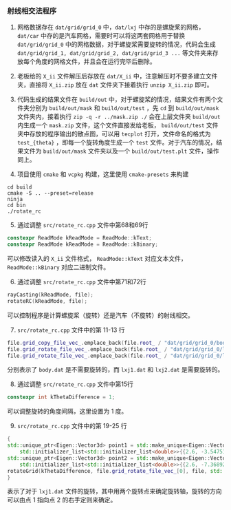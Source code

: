 ### 射线相交法程序

1. 网格数据存在 `dat/grid/grid_0` 中，`dat/lxj` 中存的是螺旋桨的网格，`dat/car` 中存的是汽车网格，需要时可以将这两套网格用于替换 `dat/grid/grid_0` 中的网格数据，对于螺旋桨需要旋转的情况，代码会生成 `dat/grid/grid_1, dat/grid/grid_2, dat/grid/grid_3 ...` 等文件夹来存放每个角度的网格文件，并且会在运行完毕后删除。

2. 老板给的 `X_ii` 文件解压后存放在 `dat/X_ii` 中，注意解压时不要多建立文件夹，直接将 `X_ii.zip` 放在 `dat` 文件夹下接着执行 `unzip X_ii.zip` 即可。

3. 代码生成的结果文件在 `build/out` 中，对于螺旋桨的情况，结果文件有两个文件夹分别为 `build/out/mask` 和 `build/out/test` ，先 `cd` 到 `build/out/mask` 文件夹内，接着执行 `zip -q -r ../mask.zip ./` 会在上层文件夹 `build/out` 内生成一个 `mask.zip` 文件，这个文件直接发给老板， `build/out/test` 文件夹中存放的程序输出的散点图，可以用 `tecplot` 打开，文件命名的格式为 `test_{theta}` ，即每一个旋转角度生成一个 `test` 文件。对于汽车的情况，结果文件为 `build/out/mask` 文件夹以及一个 `build/out/test.plt` 文件，操作同上。

4. 项目使用 `cmake` 和 `vcpkg` 构建，这里使用 `cmake-presets` 来构建
```shell
cd build
cmake -S .. --preset=release
ninja
cd bin
./rotate_rc
```

5. 通过调整 `src/rotate_rc.cpp` 文件中第68和69行
```cpp
constexpr ReadMode kReadMode = ReadMode::kText;
constexpr ReadMode kReadMode = ReadMode::kBinary;
```
可以修改读入的 `X_ii` 文件格式， `ReadMode::kText` 对应文本文件， `ReadMode::kBinary` 对应二进制文件。

6. 通过调整 `src/rotate_rc.cpp` 文件中第71和72行
```cpp
rayCasting(kReadMode, file);
rotateRC(kReadMode, file);
```
可以控制程序是计算螺旋桨（旋转）还是汽车（不旋转）的射线相交。

7. `src/rotate_rc.cpp` 文件中的第 11-13 行
```cpp
file.grid_copy_file_vec_.emplace_back(file.root_ / "dat/grid/grid_0/body.dat");
file.grid_rotate_file_vec_.emplace_back(file.root_ / "dat/grid/grid_0/lxj1.dat");
file.grid_rotate_file_vec_.emplace_back(file.root_ / "dat/grid/grid_0/lxj2.dat");
```
分别表示了 `body.dat` 是不需要旋转的，而 `lxj1.dat` 和 `lxj2.dat` 是需要旋转的。

8. 通过调整 `src/rotate_rc.cpp` 文件中第15行
```cpp
constexpr int kThetaDifference = 1;
```
可以调整旋转的角度间隔，这里设置为 1 度。

9. `src/rotate_rc.cpp` 文件中的第 19-25 行
```cpp
{
std::unique_ptr<Eigen::Vector3d> point1 = std::make_unique<Eigen::Vector3d>(
    std::initializer_list<std::initializer_list<double>>{{2.6, -3.5475194, 0.97825646}});
std::unique_ptr<Eigen::Vector3d> point2 = std::make_unique<Eigen::Vector3d>(
    std::initializer_list<std::initializer_list<double>>{{2.6, -7.3689222, 0.64392703}});
rotateGrid(kThetaDifference, file.grid_rotate_file_vec_[0], file, std::move(point1), std::move(point2));
}
```
表示了对于 `lxj1.dat` 文件的旋转，其中用两个旋转点来确定旋转轴，旋转的方向可以由点 1 指向点 2 的右手定则来确定。
